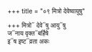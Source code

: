 +++
title = "०९ मित्रो देवेष्वायुषु"

+++
मित्रो᳓ देवे᳓षु आयु᳓षु  
ज᳓नाय वृक्त᳓बर्हिषे  
इ᳓ष इष्ट᳓व्रता अकः